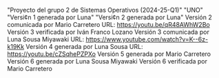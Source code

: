 "Proyecto del grupo 2 de Sistemas Operativos (2024-25-Q1)" 
"UNO" 
"Versi¢n 1 generada por Luna"
"Versi¢n 2 generada por Luna"
Versión 2 comunicada por Mario Carretero
URL: https://youtu.be/qR48AWhW2Bo
Versión 3 verificada por Iván Franco Lozano
Versión 3 comunicada por Luna Sousa Miyawaki
URL: https://www.youtube.com/watch?v=K--6z-k19Kk
Versión 4 generada por Luna Sousa
URL: https://youtu.be/cZSqhePZPXo
Versión 5 generada por Mario Carretero
Versión 6 generada por Luna Sousa Miyawaki
Versión 6 verificada por Mario Carretero
